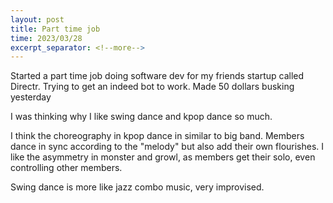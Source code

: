 ```yaml
---
layout: post
title: Part time job
time: 2023/03/28
excerpt_separator: <!--more-->
---
```


Started a part time job doing software dev for my friends startup called Directr. 
Trying to get an indeed bot to work.
Made 50 dollars busking yesterday


I was thinking why I like swing dance and kpop dance so much.

I think the choreography in kpop dance in similar to big band. Members dance in sync according to the "melody" but also add their own flourishes. I like the asymmetry in monster and growl, as members get their solo, even controlling other members.

Swing dance is more like jazz combo music, very improvised. 